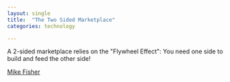 ```yaml
---
layout: single
title:  "The Two Sided Marketplace"
categories: technology

---
```

A 2-sided marketplace relies on the "Flywheel Effect": You need one side to build and feed the other side!

[Mike Fisher](https://mikefisher.substack.com/p/two-sided-marketplaces?utm_source=substack&publication_id=954313&post_id=135862410&utm_medium=email&utm_content=share&triggerShare=true&isFreemail=true)